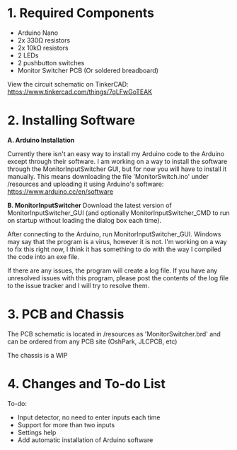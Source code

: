# 1. Required Components

- Arduino Nano
- 2x 330Ω resistors
- 2x 10kΩ resistors
- 2 LEDs
- 2 pushbutton switches
- Monitor Switcher PCB (Or soldered breadboard)

View the circuit schematic on TinkerCAD: https://www.tinkercad.com/things/7qLFwGoTEAK

# 2. Installing Software

**A. Arduino Installation**

Currently there isn't an easy way to install my Arduino code to the Arduino except through their software. I am working on a way to install the software through the MonitorInputSwitcher GUI, but for now you will have to install it manually. This means downloading the file 'MonitorSwitch.ino' under /resources and uploading it using Arduino's software: https://www.arduino.cc/en/software

**B. MonitorInputSwitcher**
Download the latest version of MonitorInputSwitcher_GUI (and optionally MonitorInputSwitcher_CMD to run on startup without loading the dialog box each time).

After connecting to the Arduino, run MonitorInputSwitcher_GUI. Windows may say that the program is a virus, however it is not. I'm working on a way to fix this right now, I think it has something to do with the way I compiled the code into an exe file.

If there are any issues, the program will create a log file. If you have any unresolved issues with this program, please post the contents of the log file to the issue tracker and I will try to resolve them.

# 3. PCB and Chassis

The PCB schematic is located in /resources as 'MonitorSwitcher.brd' and can be ordered from any PCB site (OshPark, JLCPCB, etc)

The chassis is a WIP

# 4. Changes and To-do List

To-do:
- Input detector, no need to enter inputs each time
- Support for more than two inputs
- Settings help
- Add automatic installation of Arduino software
